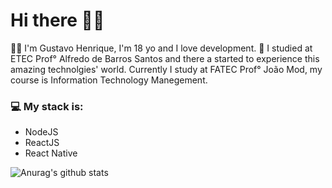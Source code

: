 # Hi there 👋🏽
🧑🏽 I'm Gustavo Henrique, I'm 18 yo and I love development.
🏫 I studied at ETEC Prof° Alfredo de Barros Santos and there a started to experience this amazing technolgies' world. Currently I study at FATEC Prof° João Mod, my course is Information Technology Manegement.
### 💻 My stack is:
- NodeJS
- ReactJS
- React Native

![Anurag's github stats](https://github-readme-stats.vercel.app/api?username=guswitch&hide=contribs,prs)

